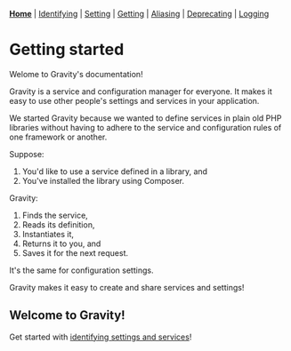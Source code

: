 [**Home**](index.md) | [Identifying](identifying.md) | [Setting](setting.md) | [Getting](getting.md) | [Aliasing](aliasing.md) | [Deprecating](deprecating.md) | [Logging](logging.md)

# Getting started

Welome to Gravity's documentation!

Gravity is a service and configuration manager for everyone. It makes it easy to use other people's settings and services in your application.

We started Gravity because we wanted to define services in plain old PHP libraries without having to adhere to the service and configuration rules of one framework or another.

Suppose:

1. You'd like to use a service defined in a library, and
2. You've installed the library using Composer.

Gravity:

1. Finds the service,
2. Reads its definition,
3. Instantiates it,
4. Returns it to you, and
5. Saves it for the next request.

It's the same for configuration settings.

Gravity makes it easy to create and share services and settings!

## Welcome to Gravity!

Get started with [identifying settings and services](identifying.md)!
